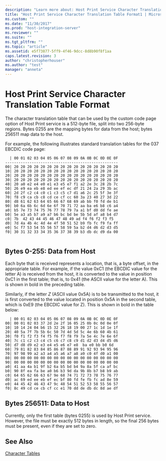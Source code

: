 ```yaml
---
description: "Learn more about: Host Print Service Character Translation Table Format"
title: "Host Print Service Character Translation Table Format1 | Microsoft Docs"
ms.custom: ""
ms.date: "11/30/2017"
ms.prod: "host-integration-server"
ms.reviewer: ""
ms.suite: ""
ms.tgt_pltfrm: ""
ms.topic: "article"
ms.assetid: e5f73877-5ff9-4f46-9dcc-8d8b90f8f1aa
caps.latest.revision: 3
author: "christopherhouser"
ms.author: "test"
manager: "anneta"
---
```

# Host Print Service Character Translation Table Format
The character translation table that can be used by the custom code page option of Host Print service is a 512-byte file, split into two 256-byte regions. Bytes 0255 are the mapping bytes for data from the host; bytes 256511 map data to the host.  
  
 For example, the following illustrates standard translation tables for the 037 EBCDIC code page:  
  
```  
  | 00 01 02 03 04 05 06 07 08 09 0A 0B 0C 0D 0E 0F  
---------------------------------------------------  
00| 20 20 20 20 20 20 20 20 20 20 20 20 20 20 20 20  
10| 20 20 20 20 20 20 20 20 20 20 20 20 20 20 20 20  
20| 20 20 20 20 20 20 20 20 20 20 20 20 20 20 20 20  
30| 20 20 20 20 20 20 20 20 20 20 20 20 20 20 20 20  
40| 20 a0 e2 e4 e0 e1 e3 e5 e7 f1 a2 2e 3c 28 2b 7c  
50| 26 e9 ea eb e8 ed ee ef ec df 21 24 2a 29 3b ac  
60| 2d 2f c2 c4 c0 c1 c3 c5 c7 d1 a6 2c 25 5f 3e 3f  
70| f8 c9 ca cb c8 cd ce cf cc 60 3a 23 40 27 3d 22  
80| d8 61 62 63 64 65 66 67 68 69 ab bb f0 fd de b1  
90| b0 6a 6b 6c 6d 6e 6f 70 71 72 aa ba e6 b8 c6 a4  
a0| b5 7e 73 74 75 76 77 78 79 7a a1 bf d0 dd fe ae  
b0| 5e a3 a5 b7 a9 a7 b6 bc bd be 5b 5d af a8 b4 d7  
c0| 7b  42 43 44 45 46 47 48 49 ad f4 f6 f2 f3 f5  
d0| 7d 4a 4b 4c 4d 4e 4f 50 51 52 b9 fb fc f9 fa ff  
e0| 5c f7 53 54 55 56 57 58 59 5a b2 d4 d6 d2 d3 d5  
f0| 30 31 32 33 34 35 36 37 38 39 b3 db dc d9 da 00  
  
```  
  
## Bytes 0-255: Data from Host  
 Each byte that is received represents a location, that is, a byte offset, in the appropriate table. For example, if the value 0xC1 (the EBCDIC value for the letter A) is received from the host, it is converted to the value in position 0xC1 in the first table; that is, to 0x41 (the ASCII value for the letter A). This is shown in bold in the preceding table.  
  
 Similarly, if the letter *Z* (ASCII value 0x5A) is to be transmitted to the host, it is first converted to the value located in position 0x5A in the second table, which is 0xE9 (the EBCDIC value for Z). This is shown in bold in the table below:  
  
```  
  | 00 01 02 03 04 05 06 07 08 09 0A 0B 0C 0D 0E 0F  
00| 00 01 02 03 37 2d 2e 2f 16 05 25 0b 0c 0d 0e 0f  
10| 10 14 24 04 b6 15 32 26 18 19 00 27 1c 1d 1e 1f  
20| 40 5a 7f 7b 5b 6c 50 7d 4d 5d 5c 4e 6b 60 4b 61  
30| f0 f1 f2 f3 f4 f5 f6 f7 f8 f9 7a 5e 4c 7e 6e 6f  
40| 7c c1 c2 c3 c4 c5 c6 c7 c8 c9 d1 d2 d3 d4 d5 d6  
50| d7 d8 d9 e2 e3 e4 e5 e6 e7 e8  ba e0 bb b0 6d  
60| 79 81 82 83 84 85 86 87 88 89 91 92 93 94 95 96  
70| 97 98 99 a2 a3 a4 a5 a6 a7 a8 a9 c0 4f d0 a1 00  
80| 00 00 00 00 00 00 00 00 00 00 00 00 00 00 00 00  
90| 00 00 00 00 00 00 00 00 00 00 00 00 00 00 00 00  
a0| 41 aa 4a b1 9f b2 6a b5 bd b4 9a 8a 5f ca af bc  
b0| 90 8f ea fa be a0 b6 b3 9d da 9b 8b b7 b8 b9 ab  
c0| 64 65 62 66 63 67 9e 68 74 71 72 73 78 75 76 77  
d0| ac 69 ed ee eb ef ec bf 80 fd fe fb fc ad 8e 59  
e0| 44 45 42 46 43 47 9c 48 54 51 52 53 58 55 56 57  
f0| 8c 49 cd ce cb cf cc e1 70 dd de db dc 8d ae df  
```  
  
## Bytes 256511: Data to Host  
 Currently, only the first table (bytes 0255) is used by Host Print service. However, the file must be exactly 512 bytes in length, so the final 256 bytes must be present, even if they are set to zero.  
  
## See Also  
 [Character Tables](./character-tables2.md)
